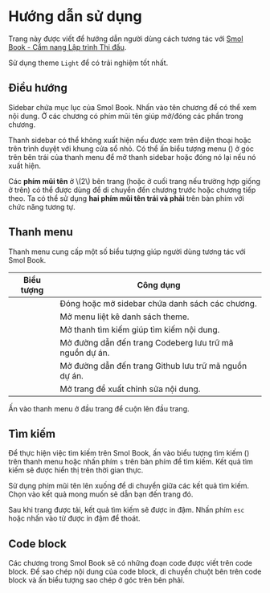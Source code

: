 # Hướng dẫn sử dụng

Trang này được viết để hướng dẫn người dùng cách tương tác với [Smol Book - Cẩm nang Lập trình Thi đấu](./title-page.md).

Sử dụng theme `Light` để có trải nghiệm tốt nhất.

## Điều hướng

Sidebar chứa mục lục của Smol Book. Nhấn vào tên chương để có thể xem nội dung. Ở các chương có phím mũi tên giúp mở/đóng các phần trong chương.

Thanh sidebar có thể không xuất hiện nếu được xem trên điện thoại hoặc trên trình duyệt với khung cửa sổ nhỏ. Có thể ấn biểu tượng menu (<i class="fa fa-bars"></i>) ở góc trên bên trái của thanh menu để mở thanh sidebar hoặc đóng nó lại nếu nó xuất hiện.

Các **phím mũi tên** ở \\(2\\) bên trang (hoặc ở cuối trang nếu trường hợp giống ở trên) có thể được dùng để di chuyển đến chương trước hoặc chương tiếp theo. Ta có thể sử dụng **hai phím mũi tên trái và phải** trên bàn phím với chức năng tương tự.

## Thanh menu

Thanh menu cung cấp một số biểu tượng giúp người dùng tương tác với Smol Book.

| Biểu tượng | Công dụng |
|------|-------------|
| <i class="fa fa-bars"></i> | Đóng hoặc mở sidebar chứa danh sách các chương. |
| <i class="fa fa-paint-brush"></i> | Mở menu liệt kê danh sách theme. |
| <i class="fa fa-search"></i> | Mở thanh tìm kiếm giúp tìm kiếm nội dung. |
| <i class="fa fa-code-fork"></i> | Mở đường dẫn đến trang Codeberg lưu trữ mã nguồn dự án. |
| <i class="fa fa-github"></i> | Mở đường dẫn đến trang Github lưu trữ mã nguồn dự án. |
| <i class="fa fa-pencil"></i> | Mở trang đề xuất chỉnh sửa nội dung. |

Ấn vào thanh menu ở đầu trang để cuộn lên đầu trang.

## Tìm kiếm

Để thực hiện việc tìm kiếm trên Smol Book, ấn vào biểu tượng tìm kiếm (<i class="fa fa-search"></i>) trên thanh menu hoặc nhấn phím `s` trên bàn phím để tìm kiếm. Kết quả tìm kiếm sẽ được hiển thị trên thời gian thực. 

Sử dụng phím mũi tên lên xuống để di chuyển giữa các kết quả tìm kiếm. Chọn vào kết quả mong muốn sẽ dẫn bạn đến trang đó.

Sau khi trang được tải, kết quả tìm kiếm sẽ được in đậm. Nhấn phím `esc` hoặc nhấn vào từ được in đậm để thoát.

## Code block

Các chương trong Smol Book sẽ có những đoạn code được viết trên code block. Để sao chép nội dung của code block, di chuyển chuột bên trên code block và ấn biểu tượng sao chép ở góc trên bên phải.